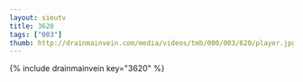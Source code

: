 ```yaml
--- 
layout: sieutv
title: 3620
tags: ["003"]
thumb: http://drainmainvein.com/media/videos/tmb/000/003/620/player.jpg
---
```

{% include drainmainvein key="3620" %} 
